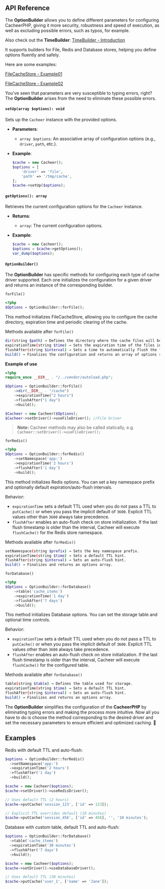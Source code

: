 ## API Reference

The **OptionBuilder** allows you to define different parameters for configuring CacheerPHP, giving it more security, robustness and speed of execution, as well as excluding possible errors, such as typos, for example.

Also check out the **TimeBuilder**: [TimeBuilder - Introduction](./OptionBuilder/TimeBuilder.md)

It supports builders for File, Redis and Database stores, helping you define options fluently and safely.

Here are some examples:

[FileCacheStore - Example01](../example01.md)

[FileCacheStore - Example02](../example02.md)

You've seen that parameters are very susceptible to typing errors, right?
The **OptionBuilder** arises from the need to eliminate these possible errors.

#### `setUp(array $options): void`

Sets up the `Cacheer` instance with the provided options.

- **Parameters**:
  - `array $options`: An associative array of configuration options (e.g., `driver`, `path`, etc.).

- **Example**:
  ```php
  $cache = new Cacheer();
  $options = [
      'driver' => 'file',
      'path' => '/tmp/cache',
  ];
  $cache->setUp($options);
  ```

#### `getOptions(): array`

Retrieves the current configuration options for the `Cacheer` instance.

- **Returns**:
  - `array`: The current configuration options.

- **Example**:
  ```php
  $cache = new Cacheer();
  $options = $cache->getOptions();
  var_dump($options);
  ```

#### `OptionBuilder()`

The **OptionBuilder** has specific methods for configuring each type of cache driver supported.
Each one initializes the configuration for a given driver and returns an instance of the corresponding builder.

`forFile()`

```php
<?php
$Options = OptionBuilder::forFile();
```
This method initializes FileCacheStore, allowing you to configure the cache directory, expiration time and periodic clearing of the cache.

Methods available after `forFile()`

```sh
dir(string $path) → Defines the directory where the cache files will be stored.
expirationTime(string $time) → Sets the expiration time of the files in the cache.
flushAfter(string $interval) → Sets a time to automatically flush the files from the cache.
build() → Finalizes the configuration and returns an array of options ready for use.
```

**Example of use**

```php
<?php
require_once __DIR__ . "/../vendor/autoload.php"; 

$Options = OptionBuilder::forFile()
    ->dir(__DIR__ . "/cache")
    ->expirationTime("2 hours")
    ->flushAfter("1 day")
    ->build();

$Cacheer = new Cacheer($Options);
$Cacheer->setDriver()->useFileDriver(); //File Driver
```

> **Note:** Cacheer methods may also be called statically, e.g. `Cacheer::setDriver()->useFileDriver();`

`forRedis()`

```php
<?php
$Options = OptionBuilder::forRedis()
    ->setNamespace('app:')
    ->expirationTime('2 hours')
    ->flushAfter('1 day')
    ->build();
```
This method initializes Redis options. You can set a key namespace prefix and optionally default expiration/auto-flush intervals.

Behavior:
- `expirationTime` sets a default TTL used when you do not pass a TTL to `putCache()` or when you pass the implicit default of `3600`. Explicit TTL values other than `3600` always take precedence.
- `flushAfter` enables an auto-flush check on store initialization. If the last flush timestamp is older than the interval, Cacheer will execute `flushCache()` for the Redis store namespace.

Methods available after `forRedis()`

```sh
setNamespace(string $prefix) → Sets the key namespace prefix.
expirationTime(string $time) → Sets a default TTL hint.
flushAfter(string $interval) → Sets an auto-flush hint.
build() → Finalizes and returns an options array.
```

`forDatabase()`

```php
<?php
$Options = OptionBuilder::forDatabase()
    ->table('cache_items')
    ->expirationTime('1 day')
    ->flushAfter('7 days')
    ->build();
```
This method initializes Database options. You can set the storage table and optional time controls.

Behavior:
- `expirationTime` sets a default TTL used when you do not pass a TTL to `putCache()` or when you pass the implicit default of `3600`. Explicit TTL values other than `3600` always take precedence.
- `flushAfter` enables an auto-flush check on store initialization. If the last flush timestamp is older than the interval, Cacheer will execute `flushCache()` for the configured table.

Methods available after `forDatabase()`

```sh
table(string $table) → Defines the table used for storage.
expirationTime(string $time) → Sets a default TTL hint.
flushAfter(string $interval) → Sets an auto-flush hint.
build() → Finalizes and returns an options array.
```

The **OptionBuilder** simplifies the configuration of the **CacheerPHP** by eliminating typing errors and making the process more intuitive.
Now all you have to do is choose the method corresponding to the desired driver and set the necessary parameters to ensure efficient and optimized caching. 🚀

Examples
---

Redis with default TTL and auto-flush:

```php
$options = OptionBuilder::forRedis()
  ->setNamespace('app:')
  ->expirationTime('2 hours')
  ->flushAfter('1 day')
  ->build();

$cache = new Cacheer($options);
$cache->setDriver()->useRedisDriver();

// Uses default TTL (2 hours)
$cache->putCache('session_123', ['id' => 123]);

// Explicit TTL overrides default (10 minutes)
$cache->putCache('session_456', ['id' => 456], '', '10 minutes');
```

Database with custom table, default TTL and auto-flush:

```php
$options = OptionBuilder::forDatabase()
  ->table('cache_items')
  ->expirationTime('30 minutes')
  ->flushAfter('7 days')
  ->build();

$cache = new Cacheer($options);
$cache->setDriver()->useDatabaseDriver();

// Uses default TTL (30 minutes)
$cache->putCache('user_1', ['name' => 'Jane']);
```
